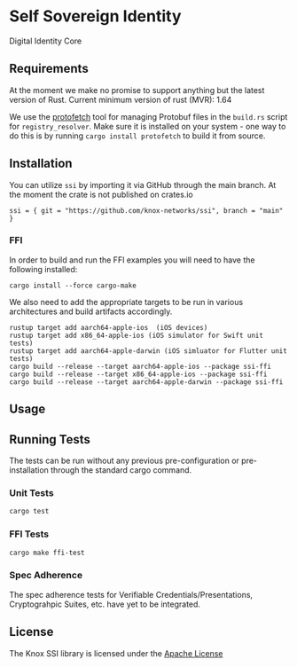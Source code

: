 # Self Sovereign Identity
Digital Identity Core


## Requirements
At the moment we make no promise to support anything but the latest version of Rust. Current minimum version of rust (MVR): 1.64

We use the [protofetch](https://github.com/coralogix/protofetch) tool for managing Protobuf files in the `build.rs` script 
for `registry_resolver`. Make sure it is installed on your system - one way to do this is by running `cargo install protofetch`
to build it from source.

## Installation
You can utilize `ssi` by importing it via GitHub through the main branch. At the moment the crate is not published on crates.io
```
ssi = { git = "https://github.com/knox-networks/ssi", branch = "main" }
```

### FFI
In order to build and run the FFI examples you will need to have the following installed:
```
cargo install --force cargo-make
```
We also need to add the appropriate targets to be run in various architectures and build artifacts accordingly.
```
rustup target add aarch64-apple-ios  (iOS devices)
rustup target add x86_64-apple-ios (iOS simulator for Swift unit tests)
rustup target add aarch64-apple-darwin (iOS simluator for Flutter unit tests)
cargo build --release --target aarch64-apple-ios --package ssi-ffi
cargo build --release --target x86_64-apple-ios --package ssi-ffi
cargo build --release --target aarch64-apple-darwin --package ssi-ffi
```
## Usage

## Running Tests
The tests can be run without any previous pre-configuration or pre-installation through the standard cargo command.

### Unit Tests

```rust
cargo test
```

### FFI Tests

```sh
cargo make ffi-test
```

### Spec Adherence
The spec adherence tests for Verifiable Credentials/Presentations, Cryptograhpic Suites, etc. have yet to be integrated.

## License
The Knox SSI library is licensed under the [Apache License](https://github.com/knox-networks/ssi/blob/main/LICENSE)
